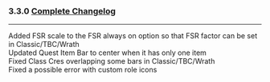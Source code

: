 ### 3.3.0 [Complete Changelog](https://github.com/eltreum0/eltruism/blob/main/Changelog.md)
___
Added FSR scale to the FSR always on option so that FSR factor can be set in Classic/TBC/Wrath\
Updated Quest Item Bar to center when it has only one item\
Fixed Class Cres overlapping some bars in Classic/TBC/Wrath\
Fixed a possible error with custom role icons
